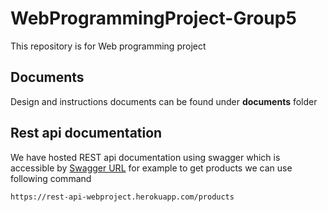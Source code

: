 # WebProgrammingProject-Group5

This repository is for Web programming project

## Documents
Design and instructions documents can be found under **documents** folder

## Rest api documentation

We have hosted REST api documentation using swagger which is accessible by [Swagger URL](https://rest-api-webproject.herokuapp.com/api-docs/)
for example to get products we can use following command
```
https://rest-api-webproject.herokuapp.com/products
```